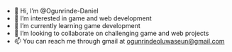 - 👋 Hi, I’m @Ogunrinde-Daniel
- 👀 I’m interested in game and web development
- 🌱 I’m currently learning game development
- 💞️ I’m looking to collaborate on challenging game and web projects
- 📫 You can reach me through gmail at ogunrindeoluwaseun@gmail.com

<!---
Ogunrinde-Daniel/Ogunrinde-Daniel is a ✨ special ✨ repository because its `README.md` (this file) appears on your GitHub profile.
You can click the Preview link to take a look at your changes.
--->
